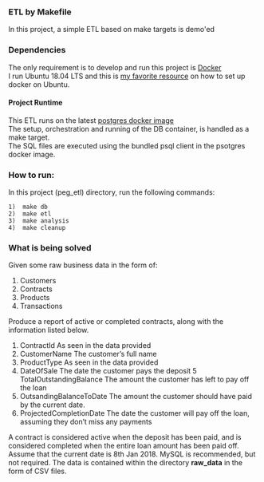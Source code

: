 ### ETL by Makefile
In this project, a simple ETL based on make targets is demo'ed    <br/>

### Dependencies
The only requirement is to develop and run this project is [Docker](https://www.docker.com/) <br/>
I run Ubuntu 18.04 LTS and this is [my favorite resource](https://www.digitalocean.com/community/tutorials/how-to-install-and-use-docker-on-ubuntu-18-04) 
on how to set up docker on Ubuntu.

#### Project Runtime
This ETL runs on the latest [postgres docker image](https://hub.docker.com/_/postgres) <br/>
The setup, orchestration and running  of the DB container, is handled as a make target. <br/>
The SQL files are executed using the bundled psql client in the psotgres docker image.


### How to run:
In this project (peg_etl) directory, run the following commands:

    1)  make db
    2)  make etl
    3)  make analysis
    4)  make cleanup
   

### What is being solved
Given some raw business data in the form of: <br/>
1. Customers
2. Contracts
3. Products
4. Transactions

Produce a report of active or completed contracts, along with the information listed below.
1. ContractId As seen in the data provided
2. CustomerName The customer’s full name
3. ProductType As seen in the data provided
4. DateOfSale The date the customer pays the deposit
5 TotalOutstandingBalance The amount the customer has left to pay off
the loan
6. OutsandingBalanceToDate The amount the customer should have paid
by the current date.
7. ProjectedCompletionDate The date the customer will pay off the loan,
assuming they don’t miss any payments

A contract is considered active when the deposit has been paid, and is
considered completed when the entire loan amount has been paid off.
Assume that the current date is 8th Jan 2018. MySQL is recommended,
but not required.
The data is contained within the directory **raw_data** in the
form of CSV files.
